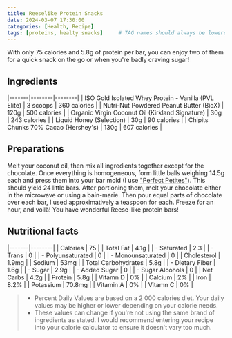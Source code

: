 ```yaml
---
title: Reeselike Protein Snacks
date: 2024-03-07 17:30:00
categories: [Health, Recipe]
tags: [proteins, healty snacks]     # TAG names should always be lowercase
---
```


With only 75 calories and 5.8g of protein per bar, you can enjoy two of them for a quick snack on the go or when you're badly craving sugar!

## Ingredients

|-------|--------|--------|
| ISO Gold Isolated Whey Protein - Vanilla (PVL Elite) | 3 scoops | 360 calories |
| Nutri-Nut Powdered Peanut Butter (BioX) | 120g | 500 calories |
| Organic Virgin Coconut Oil (Kirkland Signature) | 30g | 243 calories |
| Liquid Honey (Selection) | 30g | 90 calories |
| Chipits Chunks 70% Cacao (Hershey's) | 130g | 607 calories |

## Preparations

Melt your coconut oil, then mix all ingredients together except for the chocolate. Once everything is homogeneous, form little balls weighing 14.5g each and press them into your bar mold (I use ["Perfect Petites"](https://epicure.com/en-ca/product/1004231)). This should yield 24 little bars. After portioning them, melt your chocolate either in the microwave or using a bain-marie. Then pour equal parts of chocolate over each bar, I used approximatively a teaspoon for each. Freeze for an hour, and voilà! You have wonderful Reese-like protein bars!

## Nutritional facts

|-------|--------|
| Calories | 75 |
| Total Fat | 4.1g |
| - Saturated | 2.3 |
| - Trans | 0 |
| - Polyunsaturated | 0 |
| - Monounsaturated | 0 |
| Cholesterol | 1.9mg |
| Sodium | 53mg |
| Total Carbohydrates | 5.8g |
| - Dietary Fiber | 1.6g |
| - Sugar | 2.9g |
| - Added Sugar | 0 |
| - Sugar Alcohols | 0 |
| Net Carbs | 4.2g |
| Protein | 5.8g |
| Vitamn D | 0% |
| Calcium | 2% |
| Iron | 8.2% |
| Potassium | 70.8mg |
| Vitamin A | 0% |
| Vitamn C | 0% |

> * Percent Daily Values are based on a 2 000 calories diet. Your daily values may be higher or lower depending on your calorie needs.
> * These values can change if you're not using the same brand of ingredients as stated. I would recommend entering your recipe into your calorie calculator to ensure it doesn't vary too much.